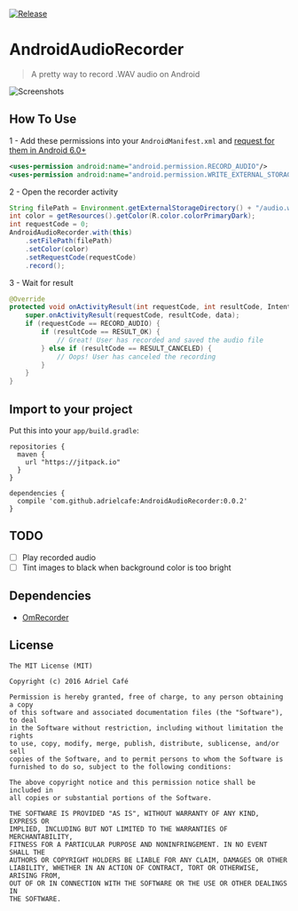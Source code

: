 [![Release](https://jitpack.io/v/adrielcafe/AndroidAudioRecorder.svg)](https://jitpack.io/#adrielcafe/AndroidAudioRecorder)

# AndroidAudioRecorder

> A pretty way to record .WAV audio on Android

![Screenshots](https://raw.githubusercontent.com/adrielcafe/AndroidAudioRecorder/master/screenshots.png)

## How To Use

1 - Add these permissions into your `AndroidManifest.xml` and [request for them in Android 6.0+](https://developer.android.com/training/permissions/requesting.html)
```xml
<uses-permission android:name="android.permission.RECORD_AUDIO"/>
<uses-permission android:name="android.permission.WRITE_EXTERNAL_STORAGE"/>
```

2 - Open the recorder activity
```java
String filePath = Environment.getExternalStorageDirectory() + "/audio.wav";
int color = getResources().getColor(R.color.colorPrimaryDark);
int requestCode = 0;
AndroidAudioRecorder.with(this)
    .setFilePath(filePath)
    .setColor(color)
    .setRequestCode(requestCode)
    .record();
```

3 - Wait for result
```java
@Override
protected void onActivityResult(int requestCode, int resultCode, Intent data) {
    super.onActivityResult(requestCode, resultCode, data);
    if (requestCode == RECORD_AUDIO) {
        if (resultCode == RESULT_OK) {
            // Great! User has recorded and saved the audio file
        } else if (resultCode == RESULT_CANCELED) {
            // Oops! User has canceled the recording
        }
    }
}
```

## Import to your project
Put this into your `app/build.gradle`:
```
repositories {
  maven {
    url "https://jitpack.io"
  }
}

dependencies {
  compile 'com.github.adrielcafe:AndroidAudioRecorder:0.0.2'
}
```

## TODO
- [ ] Play recorded audio
- [ ] Tint images to black when background color is too bright

## Dependencies
* [OmRecorder](https://github.com/kailash09dabhi/OmRecorder)

## License
```
The MIT License (MIT)

Copyright (c) 2016 Adriel Café

Permission is hereby granted, free of charge, to any person obtaining a copy
of this software and associated documentation files (the "Software"), to deal
in the Software without restriction, including without limitation the rights
to use, copy, modify, merge, publish, distribute, sublicense, and/or sell
copies of the Software, and to permit persons to whom the Software is
furnished to do so, subject to the following conditions:

The above copyright notice and this permission notice shall be included in
all copies or substantial portions of the Software.

THE SOFTWARE IS PROVIDED "AS IS", WITHOUT WARRANTY OF ANY KIND, EXPRESS OR
IMPLIED, INCLUDING BUT NOT LIMITED TO THE WARRANTIES OF MERCHANTABILITY,
FITNESS FOR A PARTICULAR PURPOSE AND NONINFRINGEMENT. IN NO EVENT SHALL THE
AUTHORS OR COPYRIGHT HOLDERS BE LIABLE FOR ANY CLAIM, DAMAGES OR OTHER
LIABILITY, WHETHER IN AN ACTION OF CONTRACT, TORT OR OTHERWISE, ARISING FROM,
OUT OF OR IN CONNECTION WITH THE SOFTWARE OR THE USE OR OTHER DEALINGS IN
THE SOFTWARE.
```

